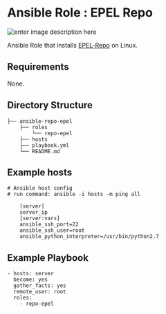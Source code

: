 # Ansible Role : EPEL Repo
![enter image description here](https://encrypted-tbn0.gstatic.com/images?q=tbn:ANd9GcTLSZP7uzznzopAPPQL1nt5xMHhB-yNCyfNlnZGmCX-6xDmyscU3A&s)

Ansible Role that installs [EPEL-Repo](https://fedoraproject.org/wiki/EPEL) on Linux.

## Requirements
None.

## Directory Structure

    ├── ansible-repo-epel
        ├── roles
            └── repo-epel
        ├── hosts
        ├── playbook.yml
        └── README.md

## Example hosts

    # Ansible host config
    # run command: ansible -i hosts -m ping all
    
        [server]
        server_ip
        [server:vars]
        ansible_ssh_port=22
        ansible_ssh_user=root
        ansible_python_interpreter=/usr/bin/python2.7

## Example Playbook

    - hosts: server
      become: yes
      gather_facts: yes
      remote_user: root
      roles:
        - repo-epel

 